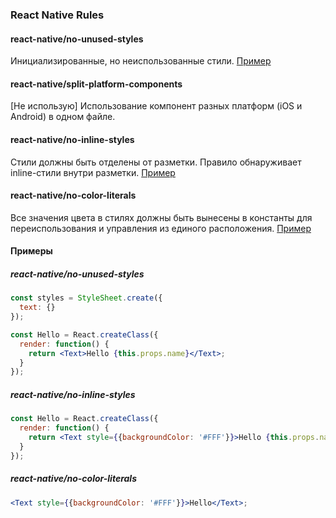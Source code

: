 ### React Native Rules

#### react-native/no-unused-styles
Инициализированные, но неиспользованные стили. [Пример](#react-nativeno-unused-styles)

#### react-native/split-platform-components
[Не использую] Использование компонент разных платформ (iOS и Android) в одном файле.

#### react-native/no-inline-styles
Стили должны быть отделены от разметки. Правило обнаруживает inline-стили внутри разметки.
[Пример](#react-nativeno-inline-styles)

#### react-native/no-color-literals
Все значения цвета в стилях должны быть вынесены в константы для переиспользования и
управления из единого расположения. [Пример](#react-nativeno-color-literals)

#### Примеры
##### react-native/no-unused-styles
```jsx harmony
const styles = StyleSheet.create({
  text: {}
});

const Hello = React.createClass({
  render: function() {
    return <Text>Hello {this.props.name}</Text>;
  }
});
```

##### react-native/no-inline-styles
```jsx harmony
const Hello = React.createClass({
  render: function() {
    return <Text style={{backgroundColor: '#FFF'}}>Hello {this.props.name}</Text>;
  }
});
```

##### react-native/no-color-literals
```jsx harmony
<Text style={{backgroundColor: '#FFF'}}>Hello</Text>;
```